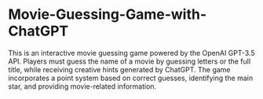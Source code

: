 # Movie-Guessing-Game-with-ChatGPT
This is an interactive movie guessing game powered by the OpenAI GPT-3.5 API. Players must guess the name of a movie by guessing letters or the full title, while receiving creative hints generated by ChatGPT. The game incorporates a point system based on correct guesses, identifying the main star, and providing movie-related information.
